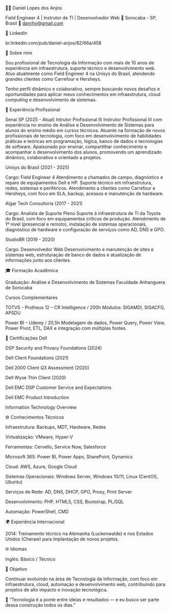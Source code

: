 👨‍💻 Daniel Lopes dos Anjos

Field Engineer 4 | Instrutor de TI | Desenvolvedor Web
📍 Sorocaba - SP, Brasil
📧 danrhy@gmail.com

🔗 LinkedIn

br.linkedin.com/pub/daniel-anjos/82/66a/458

🧭 Sobre mim

Sou profissional de Tecnologia da Informação com mais de 10 anos de experiência em infraestrutura, suporte técnico e desenvolvimento web.
Atuo atualmente como Field Engineer 4 na Unisys do Brasil, atendendo grandes clientes como Carrefour e Hersheys.

Tenho perfil dinâmico e colaborativo, sempre buscando novos desafios e oportunidades para aplicar meus conhecimentos em infraestrutura, cloud computing e desenvolvimento de sistemas.

💼 Experiência Profissional

Senai SP (2025 - Atual)
Intrutor Profissional III
Instrutor Profissional III com experiência no ensino de Análise e Desenvolvimento de Sistemas para alunos do ensino médio em cursos técnicos. Atuante na formação de novos profissionais de tecnologia, com foco em desenvolvimento de habilidades práticas e teóricas em programação, lógica, banco de dados e tecnologias de software. Apaixonado por ensinar, compartilhar conhecimento e acompanhar o desenvolvimento dos alunos, promovendo um aprendizado dinâmico, colaborativo e orientado a projetos.


Unisys do Brasil (2021 - 2025)

Cargo: Field Engineer 4
Atendimento a chamados de campo, diagnóstico e reparo de equipamentos Dell e HP.
Suporte técnico em infraestrutura, redes, sistemas e periféricos.
Atendimento a clientes como Carrefour e Hersheys, com foco em SLA, backup, acessos e manutenção de hardware.

Algar Tech Consultoria (2017 - 2021)

Cargo: Analista de Suporte Pleno
Suporte à infraestrutura de TI da Toyota do Brasil, com foco em equipamentos críticos de produção.
Atendimento de 1º nível (presencial e remoto), instalação de sistemas operacionais, diagnóstico de hardware e configuração de serviços como AD, DNS e GPO.

StudioBR (2019 - 2020)

Cargo: Desenvolvedor Web
Desenvolvimento e manutenção de sites e sistemas web, estruturação de banco de dados e atualização de informações junto aos clientes.

🎓 Formação Acadêmica

Graduação: Análise e Desenvolvimento de Sistemas
Faculdade Anhanguera de Sorocaba

Cursos Complementares

TOTVS - Protheus 12 – CR Intelligence / 200h
Módulos: SIGAMDI, SIGACFG, APSDU

Power BI – Udemy / 20,5h
Modelagem de dados, Power Query, Power View, Power Pivot, ETL, DAX e integração com múltiplas fontes.

🏅 Certificações Dell

DSP Security and Privacy Foundations (2024)

Dell Client Foundations (2021)

Dell 2000 Client Q3 Assessment (2020)

Dell Wyse Thin Client (2020)

Dell EMC DSP Customer Service and Expectations

Dell EMC Product Introduction

Information Technology Overview

⚙️ Conhecimentos Técnicos

Infraestrutura: Backups, MDT, Hardware, Redes

Virtualização: VMware, Hyper-V

Ferramentas: Cervello, Service Now, Salesforce

Microsoft 365: Power BI, Power Apps, SharePoint, Dynamics

Cloud: AWS, Azure, Google Cloud

Sistemas Operacionais: Windows Server, Windows 10/11, Linux (CentOS, Ubuntu)

Serviços de Rede: AD, DNS, DHCP, GPO, Proxy, Print Server

Desenvolvimento: PHP, HTML5, CSS, Bootstrap, PL/SQL

Automação: PowerShell, CMD

🌍 Experiência Internacional

2014: Treinamento técnico na Alemanha (Luckenwalde) e nos Estados Unidos (Cheraw) para implantação de novos projetos.

🌐 Idiomas

Inglês: Básico / Técnico

🚀 Objetivo

Continuar evoluindo na área de Tecnologia da Informação, com foco em infraestrutura, cloud, automação e desenvolvimento web, contribuindo para projetos de alto impacto e inovação tecnológica.

💬 “Tecnologia é a ponte entre ideias e resultados — e eu busco ser parte dessa construção todos os dias.”
